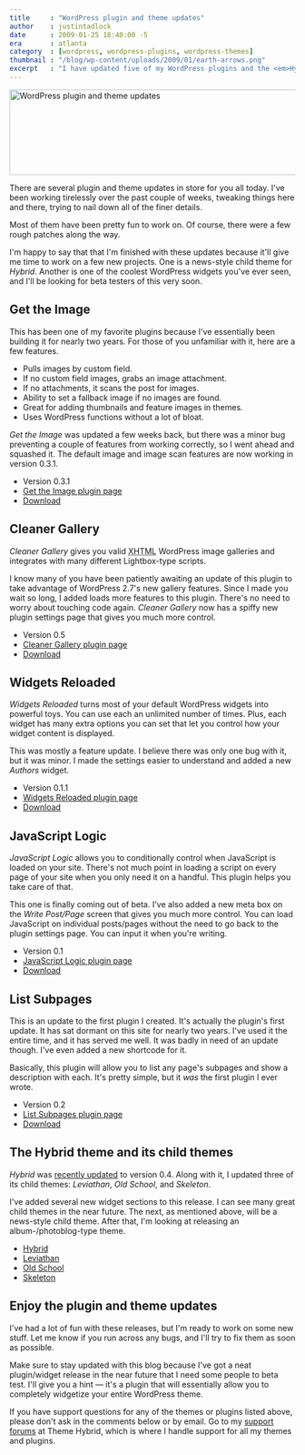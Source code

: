 ```yaml
---
title     : "WordPress plugin and theme updates"
author    : justintadlock
date      : 2009-01-25 18:40:00 -5
era       : atlanta
category  : [wordpress, wordpress-plugins, wordpress-themes]
thumbnail : "/blog/wp-content/uploads/2009/01/earth-arrows.png"
excerpt   : "I have updated five of my WordPress plugins and the <em>Hybrid</em> theme along with its child themes.  It's time to update."
---
```


<img src="http://justintadlock.com/blog/wp-content/uploads/2009/01/wp-plugin-theme-updates.png" alt="WordPress plugin and theme updates" title="WordPress plugin and theme updates" width="600" height="150" class="aligncenter size-full wp-image-1419" />

There are several plugin and theme updates in store for you all today.  I've been working tirelessly over the past couple of weeks, tweaking things here and there, trying to nail down all of the finer details.

Most of them have been pretty fun to work on.  Of course, there were a few rough patches along the way.

I'm happy to say that that I'm finished with these updates because it'll give me time to work on a few new projects.  One is a news-style child theme for <em>Hybrid</em>.  Another is one of the coolest WordPress widgets you've ever seen, and I'll be looking for beta testers of this very soon.

<h2>Get the Image</h2>

This has been one of my favorite plugins because I've essentially been building it for nearly two years.  For those of you unfamiliar with it, here are a few features.

<ul>
	<li>Pulls images by custom field.</li>
	<li>If no custom field images, grabs an image attachment.</li>
	<li>If no attachments, it scans the post for images.</li>
	<li>Ability to set a fallback image if no images are found.</li>
	<li>Great for adding thumbnails and feature images in themes.</li>
	<li>Uses WordPress functions without a lot of bloat.</li>
</ul>

<em>Get the Image</em> was updated a few weeks back, but there was a minor bug preventing a couple of features from working correctly, so I went ahead and squashed it.  The default image and image scan features are now working in version 0.3.1.

<ul>
<li>Version 0.3.1</li>
<li><a href="http://justintadlock.com/archives/2008/05/27/get-the-image-wordpress-plugin" title="Get the Image WordPress plugin">Get the Image plugin page</a></li>
<li><a href="http://justintadlock.com/downloads/get-the-image.zip" title="Download Get the Image">Download</a></li>
</ul>

<h2>Cleaner Gallery</h2>

<em>Cleaner Gallery</em> gives you valid <acronym title="Extensible Hypertext Markup Language">XHTML</acronym> WordPress image galleries and integrates with many different Lightbox-type scripts.

I know many of you have been patiently awaiting an update of this plugin to take advantage of WordPress 2.7's new gallery features.  Since I made you wait so long, I added loads more features to this plugin.  There's no need to worry about touching code again.  <em>Cleaner Gallery</em> now has a spiffy new plugin settings page that gives you much more control.

<ul>
<li>Version 0.5</li>
<li><a href="http://justintadlock.com/archives/2008/04/13/cleaner-wordpress-gallery-plugin" title="Cleaner WordPress Gallery plugin">Cleaner Gallery plugin page</a></li>
<li><a href="http://justintadlock.com/downloads/cleaner-gallery.zip" title="Download Cleaner WordPress Gallery">Download</a></li>
</ul>

<h2>
Widgets Reloaded</h2>

<em>Widgets Reloaded</em> turns most of your default WordPress widgets into powerful toys.  You can use each an unlimited number of times.  Plus, each widget has many extra options you can set that let you control how your widget content is displayed.

This was mostly a feature update.  I believe there was only one bug with it, but it was minor.  I made the settings easier to understand and added a new <em>Authors</em> widget.

<ul>
<li>Version 0.1.1</li>
<li><a href="http://justintadlock.com/archives/2008/12/09/widgets-reloaded-wordpress-plugin" title="Widgets Reloaded WordPress plugin">Widgets Reloaded plugin page</a></li>
<li><a href="http://justintadlock.com/downloads/widgets-reloaded.zip" title="Download Widgets Reloaded">Download</a></li>
</ul>

<h2>JavaScript Logic</h2>

<em>JavaScript Logic</em> allows you to conditionally control when JavaScript is loaded on your site.  There's not much point in loading a script on every page of your site when you only need it on a handful.  This plugin helps you take care of that.

This one is finally coming out of beta.  I've also added a new meta box on the <em>Write Post/Page</em> screen that gives you much more control.  You can load JavaScript on individual posts/pages without the need to go back to the plugin settings page.  You can input it when you're writing.

<ul>
<li>Version 0.1</li>
<li><a href="http://justintadlock.com/archives/2008/12/12/javascript-logic-wordpress-plugin" title="JavaScript Logic WordPress plugin">JavaScript Logic plugin page</a></li>
<li><a href="http://justintadlock.com/downloads/javascript-logic.zip" title="Download JavaScript Logic">Download</a></li>
</ul>

<h2>List Subpages</h2>

This is an update to the first plugin I created.  It's actually the plugin's first update.  It has sat dormant on this site for nearly two years.  I've used it the entire time, and it has served me well.  It was badly in need of an update though.  I've even added a new shortcode for it.

Basically, this plugin will allow you to list any page's subpages and show a description with each.  It's pretty simple, but it <em>was</em> the first plugin I ever wrote.

<ul>
<li>Version 0.2</li>
<li><a href="http://justintadlock.com/archives/2007/04/17/list-subpages-with-descriptions-wordpress-plugin" title="List Subpages WordPress plugin">List Subpages plugin page</a></li>
<li><a href="http://justintadlock.com/downloads/list-subpages.zip" title="Download List Subpages">Download</a></li>
</ul>

<h2>The Hybrid theme and its child themes</h2>

<em>Hybrid</em> was <a href="http://themehybrid.com/archives/2009/01/hybrid-theme-release-version-04" title="Hybrid theme release: Version 0.4">recently updated</a> to version 0.4.  Along with it, I updated three of its child themes: <em>Leviathan</em>, <em>Old School</em>, and <em>Skeleton</em>.

I've added several new widget sections to this release.  I can see many great child themes in the near future.  The next, as mentioned above, will be a news-style child theme.  After that, I'm looking at releasing an album-/photoblog-type theme.

<ul>
<li><a href="http://themehybrid.com/themes/hybrid" title="Hybrid WordPress theme framework">Hybrid</a></li>
<li><a href="http://themehybrid.com/themes/leviathan" title="Leviathan WordPress theme">Leviathan</a></li>
<li><a href="http://themehybrid.com/themes/old-school" title="Old School WordPress theme">Old School</a></li>
<li><a href="http://themehybrid.com/themes/skeleton" title="Skeleton WordPress theme">Skeleton</a></li>
</ul>

<h2>Enjoy the plugin and theme updates</h2>

I've had a lot of fun with these releases, but I'm ready to work on some new stuff.  Let me know if you run across any bugs, and I'll try to fix them as soon as possible.

Make sure to stay updated with this blog because I've got a neat plugin/widget release in the near future that I need some people to beta test.  I'll give you a hint &mdash; it's a plugin that will essentially allow you to completely widgetize your entire WordPress theme.

<p class="note">If you have support questions for any of the themes or plugins listed above, please don't ask in the comments below or by email.  Go to my <a href="http://themehybrid.com/support" title="Theme Hybrid support forums">support forums</a> at Theme Hybrid, which is where I handle support for all my themes and plugins.</p>

